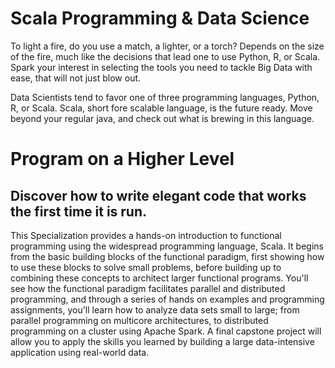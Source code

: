 # Scala Programming & Data Science

To light a fire, do you use a match, a lighter, or a torch? Depends on the size of the fire, much like the decisions that lead one to use Python, R, or Scala. Spark your interest in selecting the tools you need to tackle Big Data with ease, that will not just blow out.

Data Scientists tend to favor one of three programming languages, Python, R, or Scala. Scala, short fore scalable language, is the future ready. Move beyond your regular java, and check out what is brewing in this language.

# Program on a Higher Level
## Discover how to write elegant code that works the first time it is run.
This Specialization provides a hands-on introduction to functional programming using the widespread programming language, Scala. It begins from the basic building blocks of the functional paradigm, first showing how to use these blocks to solve small problems, before building up to combining these concepts to architect larger functional programs. You'll see how the functional paradigm facilitates parallel and distributed programming, and through a series of hands on examples and programming assignments, you'll learn how to analyze data sets small to large; from parallel programming on multicore architectures, to distributed programming on a cluster using Apache Spark. A final capstone project will allow you to apply the skills you learned by building a large data-intensive application using real-world data.
